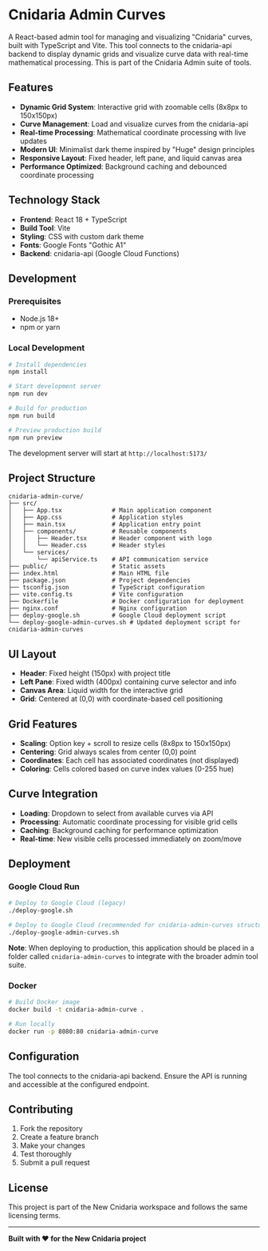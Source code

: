 # Cnidaria Admin Curves

A React-based admin tool for managing and visualizing "Cnidaria" curves, built with TypeScript and Vite. This tool connects to the cnidaria-api backend to display dynamic grids and visualize curve data with real-time mathematical processing. This is part of the Cnidaria Admin suite of tools.

## Features

- **Dynamic Grid System**: Interactive grid with zoomable cells (8x8px to 150x150px)
- **Curve Management**: Load and visualize curves from the cnidaria-api
- **Real-time Processing**: Mathematical coordinate processing with live updates
- **Modern UI**: Minimalist dark theme inspired by "Huge" design principles
- **Responsive Layout**: Fixed header, left pane, and liquid canvas area
- **Performance Optimized**: Background caching and debounced coordinate processing

## Technology Stack

- **Frontend**: React 18 + TypeScript
- **Build Tool**: Vite
- **Styling**: CSS with custom dark theme
- **Fonts**: Google Fonts "Gothic A1"
- **Backend**: cnidaria-api (Google Cloud Functions)

## Development

### Prerequisites
- Node.js 18+
- npm or yarn

### Local Development
```bash
# Install dependencies
npm install

# Start development server
npm run dev

# Build for production
npm run build

# Preview production build
npm run preview
```

The development server will start at `http://localhost:5173/`

## Project Structure

```
cnidaria-admin-curve/
├── src/
│   ├── App.tsx              # Main application component
│   ├── App.css              # Application styles
│   ├── main.tsx             # Application entry point
│   ├── components/          # Reusable components
│   │   ├── Header.tsx       # Header component with logo
│   │   └── Header.css       # Header styles
│   └── services/
│       └── apiService.ts    # API communication service
├── public/                  # Static assets
├── index.html               # Main HTML file
├── package.json             # Project dependencies
├── tsconfig.json            # TypeScript configuration
├── vite.config.ts           # Vite configuration
├── Dockerfile               # Docker configuration for deployment
├── nginx.conf               # Nginx configuration
├── deploy-google.sh         # Google Cloud deployment script
└── deploy-google-admin-curves.sh # Updated deployment script for cnidaria-admin-curves
```

## UI Layout

- **Header**: Fixed height (150px) with project title
- **Left Pane**: Fixed width (400px) containing curve selector and info
- **Canvas Area**: Liquid width for the interactive grid
- **Grid**: Centered at (0,0) with coordinate-based cell positioning

## Grid Features

- **Scaling**: Option key + scroll to resize cells (8x8px to 150x150px)
- **Centering**: Grid always scales from center (0,0) point
- **Coordinates**: Each cell has associated coordinates (not displayed)
- **Coloring**: Cells colored based on curve index values (0-255 hue)

## Curve Integration

- **Loading**: Dropdown to select from available curves via API
- **Processing**: Automatic coordinate processing for visible grid cells
- **Caching**: Background caching for performance optimization
- **Real-time**: New visible cells processed immediately on zoom/move

## Deployment

### Google Cloud Run
```bash
# Deploy to Google Cloud (legacy)
./deploy-google.sh

# Deploy to Google Cloud (recommended for cnidaria-admin-curves structure)
./deploy-google-admin-curves.sh
```

**Note**: When deploying to production, this application should be placed in a folder called `cnidaria-admin-curves` to integrate with the broader admin tool suite.

### Docker
```bash
# Build Docker image
docker build -t cnidaria-admin-curve .

# Run locally
docker run -p 8080:80 cnidaria-admin-curve
```

## Configuration

The tool connects to the cnidaria-api backend. Ensure the API is running and accessible at the configured endpoint.

## Contributing

1. Fork the repository
2. Create a feature branch
3. Make your changes
4. Test thoroughly
5. Submit a pull request

## License

This project is part of the New Cnidaria workspace and follows the same licensing terms.

---

**Built with ❤️ for the New Cnidaria project**

